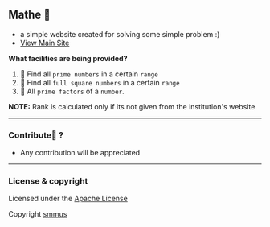 ## Mathe 🌱
- a simple website created for solving some simple problem :) 
- [View Main Site](https://smmus.github.io/mathe)

**What facilities are being provided?**
1. 🔭 Find all `prime numbers` in a certain `range`
2. 👯 Find all `full square numbers` in a certain `range`
3. 🔭 All `prime factors` of a `number`.

**NOTE:** Rank is calculated only if its not given from the institution's website.

---

### Contribute👯 ?
- Any contribution will be appreciated

---

### License & copyright
Licensed under the [Apache License](LICENSE)

Copyright [smmus](https://github.com/smmus)